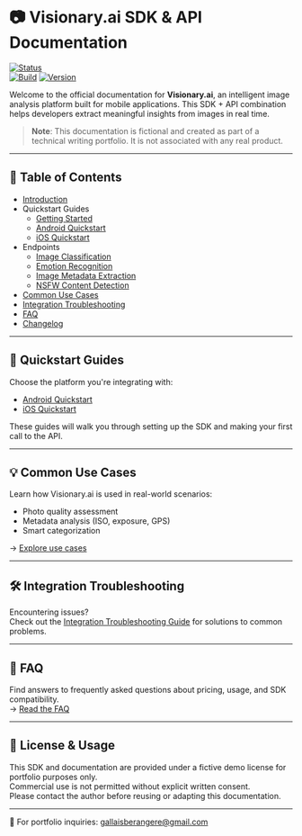 # 📷 Visionary.ai SDK & API Documentation

[![Status](https://img.shields.io/badge/status-Beta-orange)](docs/faq.md)  
[![Build](https://img.shields.io/badge/build-passing-brightgreen)](docs/adk/integration-troubleshooting.md)
[![Version](https://img.shields.io/badge/version-1.0.0-blue)](docs/CHANGELOG.md)

Welcome to the official documentation for **Visionary.ai**, an intelligent image analysis platform built for mobile applications. This SDK + API combination helps developers extract meaningful insights from images in real time.

> **Note**: This documentation is fictional and created as part of a technical writing portfolio. It is not associated with any real product.

---

## 🧭 Table of Contents

- [Introduction](docs/introduction.md)
- Quickstart Guides
  - [Getting Started](docs/getting-started.md)
  - [Android Quickstart](docs/sdk/android-quickstart.md)
  - [iOS Quickstart](docs/sdk/ios-quickstart.md)
- Endpoints
  - [Image Classification](docs/api/analyze.md)
  - [Emotion Recognition](docs/api/emotion.md)
  - [Image Metadata Extraction](docs/api/metadata.md)
  - [NSFW Content Detection](docs/api/nsfw-filter.md)
- [Common Use Cases](docs/sdk/common-use-cases.md)
- [Integration Troubleshooting](docs/sdk/integration-troubleshooting.md)
- [FAQ](docs/faq.md)
- [Changelog](docs/CHANGELOG.md)

---

## 🚀 Quickstart Guides

Choose the platform you're integrating with:

- [Android Quickstart](docs/sdk/android-quickstart.md)
- [iOS Quickstart](docs/sdk/ios-quickstart.md)

These guides will walk you through setting up the SDK and making your first call to the API.

---

## 💡 Common Use Cases

Learn how Visionary.ai is used in real-world scenarios:

- Photo quality assessment
- Metadata analysis (ISO, exposure, GPS)
- Smart categorization

→ [Explore use cases](docs/sdk/common-use-cases.md)

---

## 🛠️ Integration Troubleshooting

Encountering issues?  
Check out the [Integration Troubleshooting Guide](docs/sdk/integration-troubleshooting.md) for solutions to common problems.

---

## 🙋 FAQ

Find answers to frequently asked questions about pricing, usage, and SDK compatibility.  
→ [Read the FAQ](docs/faq.md)

---

## 🔐 License & Usage

This SDK and documentation are provided under a fictive demo license for portfolio purposes only.  
Commercial use is not permitted without explicit written consent.  
Please contact the author before reusing or adapting this documentation.

---

📩 For portfolio inquiries: [gallaisberangere@gmail.com](mailto:gallaisberangere@gmail.com)
